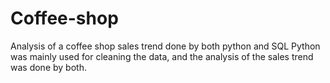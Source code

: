 # Coffee-shop
Analysis of a coffee shop sales trend done by both python and SQL 
Python was mainly used for cleaning the data, and the analysis of the sales trend was done by both.
